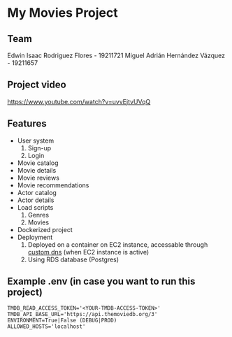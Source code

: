 # My Movies Project

## Team
Edwin Isaac Rodriguez Flores - 19211721
Miguel Adrián Hernández Vázquez - 19211657

## Project video

https://www.youtube.com/watch?v=uvvEjtvUVqQ

## Features

* User system
  1. Sign-up
  2. Login
* Movie catalog
* Movie details
* Movie reviews
* Movie recommendations
* Actor catalog
* Actor details
* Load scripts
  1. Genres
  2. Movies
* Dockerized project
* Deployment
  1. Deployed on a container on EC2 instance, accessable through [custom dns](gutelekture.ddns.net:8000/) (when EC2 instance is active)
  2. Using RDS database (Postgres)

## Example .env (in case you want to run this project)

```
TMDB_READ_ACCESS_TOKEN='<YOUR-TMDB-ACCESS-TOKEN>'
TMDB_API_BASE_URL='https://api.themoviedb.org/3'
ENVIRONMENT=True|False (DEBUG|PROD)
ALLOWED_HOSTS='localhost'
```
